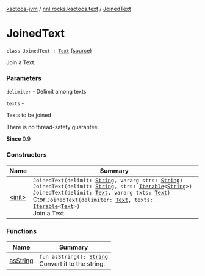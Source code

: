 [kactoos-jvm](../../index.md) / [nnl.rocks.kactoos.text](../index.md) / [JoinedText](./index.md)

# JoinedText

`class JoinedText : `[`Text`](../../nnl.rocks.kactoos/-text/index.md) [(source)](https://github.com/neonailol/kactoos/blob/master/kactoos-jvm/src/main/kotlin/nnl/rocks/kactoos/text/JoinedText.kt#L22)

Join a Text.

### Parameters

`delimiter` - Delimit among texts

`texts` -

Texts to be joined




There is no thread-safety guarantee.




**Since**
0.9

### Constructors

| Name | Summary |
|---|---|
| [&lt;init&gt;](-init-.md) | `JoinedText(delimit: `[`String`](https://kotlinlang.org/api/latest/jvm/stdlib/kotlin/-string/index.html)`, vararg strs: `[`String`](https://kotlinlang.org/api/latest/jvm/stdlib/kotlin/-string/index.html)`)`<br>`JoinedText(delimit: `[`String`](https://kotlinlang.org/api/latest/jvm/stdlib/kotlin/-string/index.html)`, strs: `[`Iterable`](https://kotlinlang.org/api/latest/jvm/stdlib/kotlin.collections/-iterable/index.html)`<`[`String`](https://kotlinlang.org/api/latest/jvm/stdlib/kotlin/-string/index.html)`>)`<br>`JoinedText(delimit: `[`Text`](../../nnl.rocks.kactoos/-text/index.md)`, vararg txts: `[`Text`](../../nnl.rocks.kactoos/-text/index.md)`)`<br>Ctor.`JoinedText(delimiter: `[`Text`](../../nnl.rocks.kactoos/-text/index.md)`, texts: `[`Iterable`](https://kotlinlang.org/api/latest/jvm/stdlib/kotlin.collections/-iterable/index.html)`<`[`Text`](../../nnl.rocks.kactoos/-text/index.md)`>)`<br>Join a Text. |

### Functions

| Name | Summary |
|---|---|
| [asString](as-string.md) | `fun asString(): `[`String`](https://kotlinlang.org/api/latest/jvm/stdlib/kotlin/-string/index.html)<br>Convert it to the string. |
